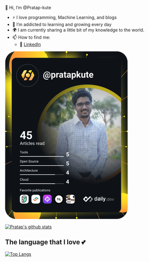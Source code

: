 👋 Hi, I’m @Pratap-kute
- :zap: I love programming, Machine Learning, and blogs
- 🌱 I’m addicted to learning and growing every day
- :earth_africa: I am currently sharing a little bit of my knowledge to the world.
- 📫 How to find me: 
    - :office: [LinkedIn](https://www.linkedin.com/in/pratap-kute)

<a href="https://app.daily.dev/DailyDevTips"><img src="https://github.com/Pratap-kute/Pratap-kute/blob/master/devcard.svg" width="400" alt="Pratap kute's Dev Card"/></a>

<!---
Pratap-kute/Pratap-kute is a ✨ special ✨ repository because its `README.md` (this file) appears on your GitHub profile.
You can click the Preview link to take a look at your changes.
--->



[![Pratap's github stats](https://github-readme-stats.vercel.app/api?username=Pratap-kute&count_private=true&show_icons=true&theme=radical&hide_rank=false)](https://github.com/Pratap-kute/github-readme-stats)
## The language that I love :two_hearts:
[![Top Langs](https://github-readme-stats.vercel.app/api/top-langs/?username=Pratap-kute)](https://github.com/Pratap-kute/github-readme-stats)
